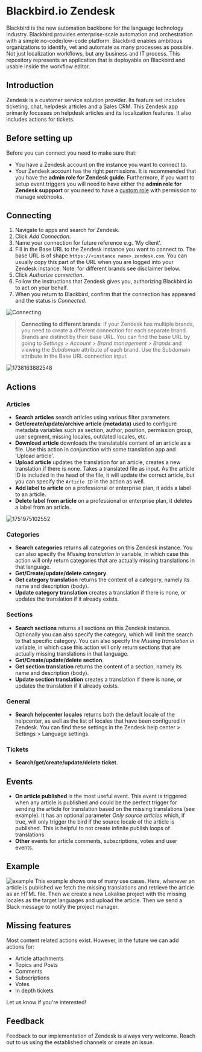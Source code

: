# Blackbird.io Zendesk

Blackbird is the new automation backbone for the language technology industry. Blackbird provides enterprise-scale automation and orchestration with a simple no-code/low-code platform. Blackbird enables ambitious organizations to identify, vet and automate as many processes as possible. Not just localization workflows, but any business and IT process. This repository represents an application that is deployable on Blackbird and usable inside the workflow editor.

## Introduction

<!-- begin docs -->

Zendesk is a customer service solution provider. Its feature set includes ticketing, chat, helpdesk articles and a Sales CRM. This Zendesk app primarily focusses on helpdesk articles and its localization features. It also includes actions for tickets.

## Before setting up

Before you can connect you need to make sure that:

- You have a Zendesk account on the instance you want to connect to.
- Your Zendesk account has the right permissions. It is recommended that you have the **admin role for Zendesk guide**. Furthermore, if you want to setup event triggers you will need to have either the **admin role for Zendesk suppport** or you need to have a [custom role](https://support.zendesk.com/hc/en-us/articles/4408882153882-Creating-custom-roles-and-assigning-agents#topic_cxn_hig_bd) with permission to manage webhooks.

## Connecting

1. Navigate to apps and search for Zendesk.
2. Click _Add Connection_.
3. Name your connection for future reference e.g. 'My client'.
4. Fill in the Base URL to the Zendesk instance you want to connect to. The base URL is of shape `https://<instance name>.zendesk.com`. You can usually copy this part of the URL when you are logged into your Zendesk instance. Note: for different brands see disclaimer below.
5. Click _Authorize connection_.
6. Follow the instructions that Zendesk gives you, authorizing Blackbird.io to act on your behalf.
7. When you return to Blackbird, confirm that the connection has appeared and the status is _Connected_.

![Connecting](image/README/1692612174111.png)

> **Connecting to different brands**: If your Zendesk has multiple brands, you need to create a different connection for each separate brand. Brands are distinct by their base URL. You can find the base URL by going to *Settings > Account > Brand management > Brands* and viewing the *Subdomain* attribute of each brand. Use the Subdomain attribute in the Base URL connection input.

![1738163882548](image/README/1738163882548.png)

## Actions

### Articles

- **Search articles** search articles using various filter parameters
- **Get/create/update/archive article (metadata)** used to configure metadata variables such as section, author, position, permission group, user segment, missing locales, outdated locales, etc.
- **Download article** downloads the translatable content of an article as a file. Use this action in conjunction with some translation app and 'Upload article'.
- **Upload article** updates the translation for an article, creates a new translation if there is none. Takes a translated file as input. As the article ID is included in the head of the file, it will update the correct article, but you can specify the `Article ID` in the action as well.
- **Add label to article** on a professional or enterprise plan, it adds a label to an article.
- **Delete label from article** on a professional or enterprise plan, it deletes a label from an article.

![1751975102552](image/README/1751975102552.png)

### Categories

- **Search categories** returns all categories on this Zendesk instance. You can also specify the _Missing translation in_ variable, in which case this action will only return categories that are actually missing translations in that language.
- **Get/Create/update/delete category**.
- **Get category translation** returns the content of a category, namely its name and description (body).
- **Update category translation** creates a translation if there is none, or updates the translation if it already exists.

### Sections

- **Search sections** returns all sections on this Zendesk instance. Optionally you can also specify the category, which will limit the search to that specific category. You can also specify the _Missing translation in_ variable, in which case this action will only return sections that are actually missing translations in that language.
- **Get/Create/update/delete section**.
- **Get section translation**  returns the content of a section, namely its name and description (body).
- **Update section translation** creates a translation if there is none, or updates the translation if it already exists.

### General

- **Search helpcenter locales** returns both the default locale of the helpcenter, as well as the list of locales that have been configured in Zendesk. You can find these settings in the Zendesk help center > Settings > Language settings.

### Tickets

- **Search/get/create/update/delete ticket**.

## Events

- **On article published** is the most useful event. This event is triggered when any article is published and could be the perfect trigger for sending the article for translation based on the missing translations (see example). It has an optional parameter _Only source articles_ which, if true, will only trigger the bird if the source locale of the article is published. This is helpful to not create infinite publish loops of translations.
- **Other** events for article comments, subscriptions, votes and user events.

## Example

![example](image/README/1692615904702.png)
This example shows one of many use cases. Here, whenever an article is published we fetch the missing translations and retrieve the article as an HTML file. Then we create a new Lokalise project with the missing locales as the target languages and upload the article. Then we send a Slack message to notify the project manager.

## Missing features

Most content related actions exist. However, in the future we can add actions for:

- Article attachments
- Topics and Posts
- Comments
- Subscriptions
- Votes
- In depth tickets

Let us know if you're interested!

## Feedback

Feedback to our implementation of Zendesk is always very welcome. Reach out to us using the established channels or create an issue.

<!-- end docs -->
